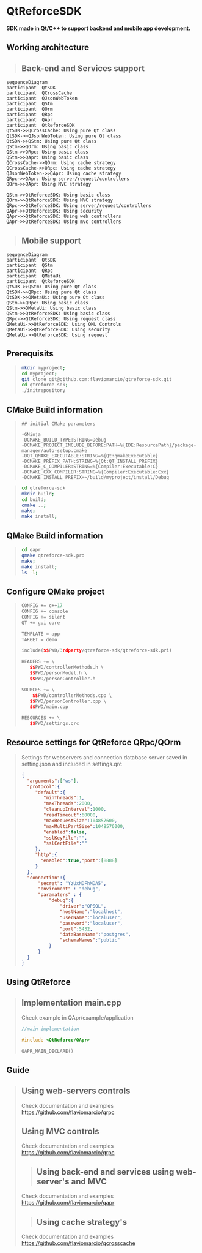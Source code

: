 # QtReforceSDK

**SDK made in Qt/C++ to support backend and mobile app development.**


## Working architecture

>## Back-end and Services support
```mermaid
sequenceDiagram  
participant  QtSDK
participant  QCrossCache
participant  QJsonWebToken
participant  QStm
participant  QOrm  
participant  QRpc
participant  QApr
participant  QtReforceSDK
QtSDK->>QCrossCache: Using pure Qt class
QtSDK->>QJsonWebToken: Using pure Qt class
QtSDK->>QStm: Using pure Qt class
QStm->>QOrm: Using basic class
QStm->>QRpc: Using basic class
QStm->>QApr: Using basic class
QCrossCache->>QOrm: Using cache strategy
QCrossCache->>QRpc: Using cache strategy
QJsonWebToken->>QApr: Using cache strategy
QRpc->>QApr: Using server/request/controllers
QOrm->>QApr: Using MVC strategy

QStm->>QtReforceSDK: Using basic class
QOrm->>QtReforceSDK: Using MVC strategy
QRpc->>QtReforceSDK: Using server/request/controllers
QApr->>QtReforceSDK: Using security
QApr->>QtReforceSDK: Using web controllers
QApr->>QtReforceSDK: Using mvc controllers
```
>## Mobile support
```mermaid
sequenceDiagram  
participant  QtSDK
participant  QStm 
participant  QRpc
participant  QMetaUi
participant  QtReforceSDK
QtSDK->>QStm: Using pure Qt class
QtSDK->>QRpc: Using pure Qt class
QtSDK->>QMetaUi: Using pure Qt class
QStm->>QRpc: Using basic class
QStm->>QMetaUi: Using basic class
QStm->>QtReforceSDK: Using basic class
QRpc->>QtReforceSDK: Using request class
QMetaUi->>QtReforceSDK: Using QML Controls
QMetaUi->>QtReforceSDK: Using security
QMetaUi->>QtReforceSDK: Using request
```

## Prerequisits
>```bash
> mkdir myproject;
> cd myproject;
> git clone git@github.com:flaviomarcio/qtreforce-sdk.git
> cd qtreforce-sdk;
> ./initrepository
>```


## CMake Build information

>```
>## initial CMake parameters 
>
>-GNinja
>-DCMAKE_BUILD_TYPE:STRING=Debug
>-DCMAKE_PROJECT_INCLUDE_BEFORE:PATH=%{IDE:ResourcePath}/package-manager/auto-setup.cmake
>-DQT_QMAKE_EXECUTABLE:STRING=%{Qt:qmakeExecutable}
>-DCMAKE_PREFIX_PATH:STRING=%{Qt:QT_INSTALL_PREFIX}
>-DCMAKE_C_COMPILER:STRING=%{Compiler:Executable:C}
>-DCMAKE_CXX_COMPILER:STRING=%{Compiler:Executable:Cxx}
>-DCMAKE_INSTALL_PREFIX=~/build/myproject/install/Debug
>```

>```bash
> cd qtreforce-sdk
> mkdir build;
> cd build;
> cmake ..;
> make;
> make install;
>```

## QMake Build information

>```bash
> cd qapr
> qmake qtreforce-sdk.pro
> make;
> make install;
> ls -l;
>```

## Configure QMake project

>```c++
>CONFIG += c++17
>CONFIG += console
>CONFIG += silent
>QT += gui core
>
>TEMPLATE = app
>TARGET = demo
>
>include($$PWD/3rdparty/qtreforce-sdk/qtreforce-sdk.pri)
>
>HEADERS += \
>    $$PWD/controllerMethods.h \
>    $$PWD/personModel.h \
>    $$PWD/personController.h
>
>SOURCES += \
>     $$PWD/controllerMethods.cpp \
>    $$PWD/personController.cpp \
>    $$PWD/main.cpp
>
>RESOURCES += \
>    $$PWD/settings.qrc
>```

## Resource settings for QtReforce QRpc/QOrm
>Settings for webservers and connection database server saved in setting.json and included in settings.qrc
>```json
>{
>   "arguments":["ws"],
>   "protocol":{
>      "default":{
>         "minThreads":1,
>         "maxThreads":2000,
>         "cleanupInterval":1000,
>         "readTimeout":60000,
>         "maxRequestSize":104857600,
>         "maxMultiPartSize":1048576000,
>         "enabled":false,
>         "sslKeyFile":"",
>         "sslCertFile":""
>      },
>      "http":{
>        "enabled":true,"port":[8888]
>      }
>   },
>   "connection":{
>       "secret": "YzUxNDFhMDA5",
>       "enviroment" : "debug",
>       "paramaters" : {
>           "debug":{
>               "driver":"QPSQL",
>               "hostName":"localhost",
>               "userName":"localuser",
>               "password":"localuser",
>               "port":5432,
>               "dataBaseName":"postgres",
>               "schemaNames":"public"
>           }
>       }
>   }
>}
>```


## Using QtReforce

>## Implementation main.cpp
>Check example in QApr/example/application
>```c++
>//main implementation
>
>#include <QtReforce/QApr>
>
>QAPR_MAIN_DECLARE()
>```

## Guide

>## Using web-servers controls
>Check documentation and examples
>https://github.com/flaviomarcio/qrpc
>
>## Using MVC controls
>Check documentation and examples
>https://github.com/flaviomarcio/qrpc
>
>>## Using back-end and services using web-server's and MVC
>Check documentation and examples
>https://github.com/flaviomarcio/qapr
>
>>## Using cache strategy's
>Check documentation and examples
>https://github.com/flaviomarcio/qcrosscache